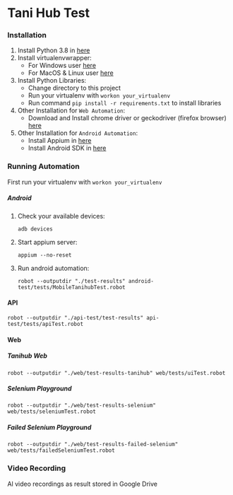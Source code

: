 # Tani Hub Test

### Installation
1. Install Python 3.8 in [here](https://www.python.org/downloads/release/python-386/)
2. Install virtualenvwrapper:
    * For Windows user [here](https://pypi.org/project/virtualenvwrapper-win/)
    * For MacOS & Linux user [here](https://virtualenvwrapper.readthedocs.io/en/latest/)
3. Install Python Libraries:
    * Change directory to this project
    * Run your virtualenv with `workon your_virtualenv`
    * Run command `pip install -r requirements.txt` to install libraries
4. Other Installation for `Web Automation`:
    * Download and Install chrome driver or geckodriver (firefox browser) [here](https://chromedriver.chromium.org/downloads)
5. Other Installation for `Android Automation`:
    * Install Appium in [here](http://appium.io/docs/en/about-appium/getting-started/?lang=en)
    * Install Android SDK in [here](https://badoystudio.com/cara-install-sdk-android-studio/)


### Running Automation
First run your virtualenv with `workon your_virtualenv`

##### Android
1. Check your available devices:

    `adb devices`

2. Start appium server: 

    `appium --no-reset`
    
3. Run android automation: 
    
    `robot --outputdir "./test-results" android-test/tests/MobileTanihubTest.robot`

#### API

`robot --outputdir "./api-test/test-results" api-test/tests/apiTest.robot`

#### Web

##### Tanihub Web

`robot --outputdir "./web/test-results-tanihub" web/tests/uiTest.robot`

##### Selenium Playground

`robot --outputdir "./web/test-results-selenium" web/tests/seleniumTest.robot`

##### Failed Selenium Playground

`robot --outputdir "./web/test-results-failed-selenium" web/tests/failedSeleniumTest.robot`

### Video Recording
Al video recordings as result stored in Google Drive
